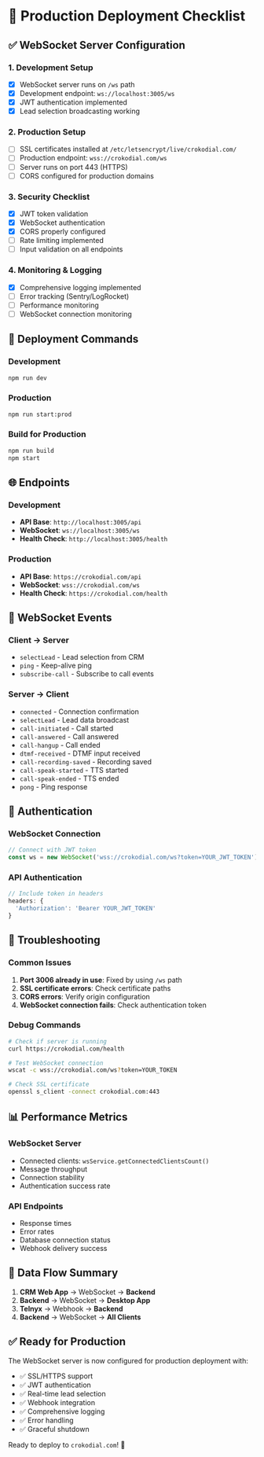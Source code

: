 # 🚀 Production Deployment Checklist

## ✅ WebSocket Server Configuration

### 1. Development Setup
- [x] WebSocket server runs on `/ws` path
- [x] Development endpoint: `ws://localhost:3005/ws`
- [x] JWT authentication implemented
- [x] Lead selection broadcasting working

### 2. Production Setup
- [ ] SSL certificates installed at `/etc/letsencrypt/live/crokodial.com/`
- [ ] Production endpoint: `wss://crokodial.com/ws`
- [ ] Server runs on port 443 (HTTPS)
- [ ] CORS configured for production domains

### 3. Security Checklist
- [x] JWT token validation
- [x] WebSocket authentication
- [x] CORS properly configured
- [ ] Rate limiting implemented
- [ ] Input validation on all endpoints

### 4. Monitoring & Logging
- [x] Comprehensive logging implemented
- [ ] Error tracking (Sentry/LogRocket)
- [ ] Performance monitoring
- [ ] WebSocket connection monitoring

## 🔧 Deployment Commands

### Development
```bash
npm run dev
```

### Production
```bash
npm run start:prod
```

### Build for Production
```bash
npm run build
npm start
```

## 🌐 Endpoints

### Development
- **API Base**: `http://localhost:3005/api`
- **WebSocket**: `ws://localhost:3005/ws`
- **Health Check**: `http://localhost:3005/health`

### Production
- **API Base**: `https://crokodial.com/api`
- **WebSocket**: `wss://crokodial.com/ws`
- **Health Check**: `https://crokodial.com/health`

## 📡 WebSocket Events

### Client → Server
- `selectLead` - Lead selection from CRM
- `ping` - Keep-alive ping
- `subscribe-call` - Subscribe to call events

### Server → Client
- `connected` - Connection confirmation
- `selectLead` - Lead data broadcast
- `call-initiated` - Call started
- `call-answered` - Call answered
- `call-hangup` - Call ended
- `dtmf-received` - DTMF input received
- `call-recording-saved` - Recording saved
- `call-speak-started` - TTS started
- `call-speak-ended` - TTS ended
- `pong` - Ping response

## 🔐 Authentication

### WebSocket Connection
```javascript
// Connect with JWT token
const ws = new WebSocket('wss://crokodial.com/ws?token=YOUR_JWT_TOKEN');
```

### API Authentication
```javascript
// Include token in headers
headers: {
  'Authorization': 'Bearer YOUR_JWT_TOKEN'
}
```

## 🚨 Troubleshooting

### Common Issues
1. **Port 3006 already in use**: Fixed by using `/ws` path
2. **SSL certificate errors**: Check certificate paths
3. **CORS errors**: Verify origin configuration
4. **WebSocket connection fails**: Check authentication token

### Debug Commands
```bash
# Check if server is running
curl https://crokodial.com/health

# Test WebSocket connection
wscat -c wss://crokodial.com/ws?token=YOUR_TOKEN

# Check SSL certificate
openssl s_client -connect crokodial.com:443
```

## 📊 Performance Metrics

### WebSocket Server
- Connected clients: `wsService.getConnectedClientsCount()`
- Message throughput
- Connection stability
- Authentication success rate

### API Endpoints
- Response times
- Error rates
- Database connection status
- Webhook delivery success

## 🔄 Data Flow Summary

1. **CRM Web App** → WebSocket → **Backend**
2. **Backend** → WebSocket → **Desktop App**
3. **Telnyx** → Webhook → **Backend**
4. **Backend** → WebSocket → **All Clients**

## ✅ Ready for Production

The WebSocket server is now configured for production deployment with:
- ✅ SSL/HTTPS support
- ✅ JWT authentication
- ✅ Real-time lead selection
- ✅ Webhook integration
- ✅ Comprehensive logging
- ✅ Error handling
- ✅ Graceful shutdown

Ready to deploy to `crokodial.com`! 🚀 